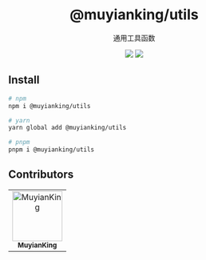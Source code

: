 <h1 align="center">@muyianking/utils</h1>

<p align="center">
通用工具函数
</p>

<p align="center">
  <a target="_blank" href="https://www.npmjs.com/package/@muyianking/utils" style="text-decoration: none;"><img  src="https://img.shields.io/npm/v/%40muyianking%2Futils"/></a>
  <a target="_blank" href="https://www.npmjs.com/package/@muyianking/utils" style="text-decoration: none;"><img  src="https://img.shields.io/npm/dm/%40muyianking%2Futils"/></a>
</p>

## Install

```bash
# npm
npm i @muyianking/utils

# yarn
yarn global add @muyianking/utils

# pnpm
pnpm i @muyianking/utils
```

## Contributors

<!-- readme: collaborators,contributors -start -->
<table>
	<tbody>
		<tr>
            <td align="center">
                <a href="https://github.com/MuyianKing">
                    <img src="https://avatars.githubusercontent.com/u/44827414?v=4" width="100;" alt="MuyianKing"/>
                    <br />
                    <sub><b>MuyianKing</b></sub>
                </a>
            </td>
		</tr>
	<tbody>
</table>
<!-- readme: collaborators,contributors -end -->
